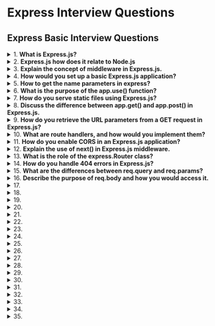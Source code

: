 # Express Interview Questions

## Express Basic Interview Questions

<details>
<summary>
1.  <b> What is Express.js? </b>
</summary>

**Express.js** is a web application framework that runs on Node.js. It simplifies the process of building web applications and APIs by providing a range of powerful features, including robust routing, middleware support, and HTTP utility methods. Thanks to its modular design, you can expand its functionality through additional libraries and Node.js modules.

**Key Features**

- **Middleware**: Express.js makes use of middleware functions that have access to the request-response cycle. This allows for a variety of operations such as logging, authentication, and data parsing.

- **Routing**: The framework offers a flexible and intuitive routing system, making it easy to handle different HTTP request methods on various URLs.

- **Templates**: Integrated support for template engines enables the dynamic rendering of HTML content.

- **HTTP Methods**: It provides built-in methods for all HTTP requests, such as get, post, put, delete, simplifying request handling.

- **Error Handling**: Express streamlines error management, and its middleware functions can specifically handle errors.

- **RESTful APIs**: Its features such as request and response object chaining, along with HTTP method support, make it ideal for creating RESTful APIs.

</details>

<details>
<summary>
2.  <b>Express.js how does it relate to Node.js </b>
</summary>

**Relationship with Node.js**

- `Express.js` is a web application framework specifically designed to extend the capabilities of Node.js for web development. Node.js, on the other hand, is a cross-platform JavaScript runtime environment that allows developers to build server-side and networking applications.
- Express.js accomplishes this through a layer of abstractions and a more structured approach, which Node.js, by itself, doesn't provide out of the box.

**Code Example: Basic Express Server**

```jsx harmony
// Import required modules
const express = require("express");

// Create an Express application
const app = express();
const port = 3000;

// Define a route and its callback function
app.get("/", (req, res) => {
  res.send("Hello World!");
});

// Start the server
app.listen(port, () => {
  console.log(`Server running at http://localhost:${port}/`);
});
```

</details>

<details>
<summary>
3.  <b>Explain the concept of middleware in Express.js. </b>
</summary>

`Middleware` acts as a bridge between incoming HTTP requests and your Express.js application, allowing for a range of operations such as parsing request bodies, handling authentication, and even serving static files.

**Middleware Functions**

- A middleware function in Express is a handler invoked in sequence when an HTTP request is received. It has access to the request and response objects, as well as the next function to trigger the next middleware in line.
- Each middleware function typically follows this signature:

```jsx harmony
function middlewareFunction(req, res, next) {
  // ...middleware logic
  next(); // or next(err); based on whether to proceed or handle an error
}
```

Note that the `next()` call is essential to move on to the next middleware.

**Types of Middleware**

- **Application-Level Middleware**
  Registered via app.use(middlewareFunction), it's active for every incoming request, making it suitable for tasks like request logging or establishing cross-cutting concerns.

- **Router-Level Middleware**
  Operates on specific router paths and is defined using router.use(middlewareFunction). It's useful for tasks related to particular sets of routes.

- **Error-Handling Middleware**
  Recognizable via its function signature (err, req, res, next), this type of middleware specifically handles errors. In the middleware chain, it should be placed after regular middlewares and can be added using app.use(function(err, req, res, next) { ... }).

- **Built-In Middleware**
  Express offers ready-to-use middleware for tasks like serving static files or parsing the request body.

**Middleware Chaining**

- By sequentially calling `next()` within each middleware, you form a chain, facilitating a cascade of operations for an incoming request.

- Consider a multi-tiered security setup, for example, with authentication, authorization, and request validation. Only when a request passes through all three tiers will it be processed by the actual route handler.

**Code Example: Middleware Chaining**

```jsx harmony
const express = require("express");
const app = express();

// Sample middleware functions
function authenticationMiddleware(req, res, next) {
  console.log("Authenticating...");
  next();
}

function authorizationMiddleware(req, res, next) {
  console.log("Authorizing...");
  next();
}

function requestValidationMiddleware(req, res, next) {
  console.log("Validating request...");
  next();
}

// The actual route handler
app.get(
  "/my-secured-endpoint",
  authenticationMiddleware,
  authorizationMiddleware,
  requestValidationMiddleware,
  (req, res) => {
    res.send("Welcome! You are authorized.");
  }
);

app.listen(3000);
```

</details>

<details>
<summary>
4.  <b> How would you set up a basic Express.js application? </b>
</summary>

To set up a basic Express.js application, follow these steps:

1. Initialize the Project
   Create a new directory for your project and run npm init to generate a package.json file.

2. Install Dependencies
   Install Express as a dependency using the Node Package Manager (NPM):

```jsx harmony
npm install express
```

3. Create the Application
   In your project directory, create a main file (usually named app.js or index.js) to set up the Express application.

Here is the JavaScript code:

```jsx harmony
// Import the Express module
const express = require("express");

// Create an Express application
const app = express();

// Define a sample route
app.get("/", (req, res) => {
  res.send("Hello, World!");
});

// Start the server
const port = 3000;
app.listen(port, () => {
  console.log(`Server running on port ${port}`);
});
```

4. Run the Application
   You can start your Express server using Node.js:

```jsx harmony

node app.js
```

For convenience, you might consider using Nodemon as a development dependency which automatically restarts the server upon file changes.

</details>

<details>
<summary>
5.  <b> How to get the name parameters in express?</b>
</summary>

This property is an object containing properties mapped to the named route “parameters”. For example, if you have the route /user/:name, then the “name” property is available as req.params.name. This object defaults to {}.

```jsx harmony
// GET /user/tj
req.params.name;
// => "tj"
```

</details>

<details>
<summary>
6.  <b> What is the purpose of the app.use() function?</b>
</summary>

- In Express.js, the` app.use()` function is a powerful tool for middleware management. It can handle HTTP requests and responses, as well as prepare data or execute processes in between.

**Key Functions**

1. **Global Middleware**: Without a specified path, the middleware will process every request.
2. **Route-specific Middleware**: When given a path, the middleware will only apply to the matched routes.
   Common Use-Cases
3. **Body Parsing**: To extract data from incoming requests, especially useful for POST and PUT requests.

```jsx harmony
const bodyParser = require("body-parser");
app.use(bodyParser.json());
```

4. **Handling CORS**: Useful in API applications to manage cross-origin requests.

```jsx harmony
app.use(function (req, res, next) {
  res.header("Access-Control-Allow-Origin", "*");
  res.header(
    "Access-Control-Allow-Headers",
    "Origin, X-Requested-With, Content-Type, Accept"
  );
  next();
});
```

5. **Static File Serving**: For serving files like images, CSS, or client-side JavaScript.

```jsx harmony
app.use(express.static("public"));
```

6. **Logging**: To record request details for debugging or analytics.

```jsx harmony
app.use(function (req, res, next) {
  console.log(`${new Date().toUTCString()}: ${req.method} ${req.originalUrl}`);
  next();
});
```

7. **Error Handling**: To manage and report errors during request processing.

```jsx harmony
app.use(function (err, req, res, next) {
  console.error(err);
  res.status(500).send("Internal Server Error");
});
```

**Chaining Middleware**
You can stack multiple middleware using app.use() in the order they need to execute. For a matched route, control can be passed to the next matching route or terminated early using next().

</details>

<details>
<summary>
7.  <b>How do you serve static files using Express.js? </b>
</summary>

In an Express.js web application, you often need to serve static files such as stylesheets, client-side JavaScript, and images. You can accomplish this using the `express.static` middleware.

**Middleware for Serving Static Files**
The `express.static` middleware function serves static files and is typically used to serve assets like images, CSS, and client-side JavaScript.

**code example**:

```jsx hramony
app.use(express.static("public"));
```

In this example, the folder named `public` will be used to serve the static assets.

**Additional Configuration with Method Chaining**
You can further configure the behavior of the `express.static` middleware by chaining methods.

For example, to set the cache-control header, the code looks like this:

```jsx harmony
app.use(
  express.static("public", {
    maxAge: "1d",
  })
);
```

Here, the `'1d'` ensures that caching is enabled for a day.

**Using a Subdirectory**
If you want to serve files from a subdirectory, you can specify it when using the express.static middleware.

**code example**:

```jsx haromy
app.use("/static", express.static("public"));
```

This serves the files from the public folder but any requests for these files should start with /static.

**What express.static Serves**

1. Images: PNG, JPEG, GIF
2. Text Content: HTML, CSS, JavaScript
3. Fonts
4. JSON Data
5. Not for dynamic content
6. While express.static is excellent for static assets, it's not suitable for dynamic content or data in POST requests.

Not for dynamic content
While `express.static` is excellent for static assets, it's not suitable for dynamic content or data in `POST` requests.

</details>

<details>
<summary>
8.  <b>Discuss the difference between app.get() and app.post() in Express.js. </b>
</summary>

In Express.js, `app.get()` and `app.post()` are two of the most commonly used HTTP method middleware. The choice between them (or using both) typically depends on whether you are retrieving or submitting/persisting data.

**Key Distinctions**
HTTP Verbs: External Visibility

- **app.get()**: Listens for GET requests. Designed for data retrieval. Visible URLs typically trigger such requests (e.g., links or direct URL entry in the browser).

- **app.post()**: Listens for POST requests. Intended for data submission. Typically not visible in the URL bar, commonly used for form submissions.

Data Transmission

- **app.get():** Uses query parameters for data transmission, visible in the URL. Useful for simple, non-sensitive, read-only data (e.g., filtering or pagination).

- **app.post():** Uses request body for data transmission, which can be in various formats (e.g., JSON, form data). Ideal for more complex data, file uploads, or sensitive information.

**Using Both `app.get() `and `app.post()` for the Same Route**
There are cases, especially for RESTful design, where a single URL needs to handle both data retrieval and data submission.

**Resource Retrieval and Creation:**

- Fetch a Form: Use app.get() to return a form for users to fill out.
- Form Submission: Use app.post() to process and save the submitted form data.
  **Complete Entity Modification**: For a complete update (or replacement in REST), using `app.post()` ensures that the update action is triggered via a post request, not a get request. This distiction is important to obey the RESTful principles.

**Code Example:** **Using both app.get() and app.post() for a single route**
Here is the JavaScript code:

```jsx harmony
const userRecords = {}; // in-memory "database" for the sake of example

// Handle user registration form
app.get("/users/register", (req, res) => {
  res.send(
    'Please register: <form method="POST"><input name="username"></form>'
  );
});

// Process submitted registration form
app.post("/users/register", (req, res) => {
  userRecords[req.body.username] = req.body;
  res.send("Registration complete");
});
```

</details>

<details>
<summary>
9.  <b> How do you retrieve the URL parameters from a GET request in Express.js?</b>
</summary>

In Express.js, you can extract URL parameters from a GET request using the `req.params` object. Here's a quick look at the steps and the code example:

**Code Example: Retrieving URL Parameters**

```jsx harmony
// Sample URL: http://example.com/users/123
// Relevant Route: /users/:id

// Define the endpoint/route
app.get("/users/:id", (req, res) => {
  // Retrieve the URL parameter
  const userId = req.params.id;
  // ... (rest of the code)
});
```

In this example, the URL parameter `id` is extracted and used to fetch the corresponding user data.

**Additional Steps for Complex GET Requests**
For simple and straightforward **GET** requests, supplying URL parameters directly works well. However, for more complex scenarios, such as parsing parameters from a URL with the help of `querystrings` or handling optional parameters, Express.js offers more advanced techniques which are outlined below:

**Parsing Query Parameters**
**What It Is**: Additional data passed in a URL after the ? character. Example: `http://example.com/resource?type=user&page=1.`

**How to Access It**: Use req.query, an object that provides key-value pairs of the parsed query parameters.

**Code Example: Parsing Query Parameters**

```jsx harmony
app.get("/search", (req, res) => {
  const { q, category } = req.query;
  // ... (rest of the code)
});
```

**Optional and Catch-All Segments**

- **Optional Segments**: URL segments enclosed in parentheses are optional and can be accessed using req.params. Example: `/book(/:title)`

- **Catch-All Segments**: Captures the remainder of the URL and is useful in cases like URL rewriting. Denoted by an asterisk (_) or double asterisk `(\*\*)`. Accessed using `req.params` as well. Example: `/documents/_`

</details>

<details>
<summary>
10.  <b>  What are route handlers, and how would you implement them? </b>
</summary>

**Route handlers** in Express.js are middleware functions designed to manage specific paths in your application.

Depending on the HTTP method and endpoint, they can perform diverse tasks, such as data retrieval from a database, view rendering, or HTTP response management.

**Code Example: Setting Up a Simple Route Handler**
Here is the code:

```jsx harmony
// Responds with "Hello, World!" for GET requests to the root URL (/)
app.get("/", (req, res) => {
  res.send("Hello, World!");
});
```

In this example, the route handler is `(req, res) => { res.send('Hello, World!'); }`. It listens for GET requests on
the root URL and responds with "Hello, World!".

**What Are Route-Handler Chains?**
You can associate numerous route-managing middleware functions to a single route. Every middleware function in the chain has to either proceed to the following function using `next()` or conclude the request-response cycle.

This allows for checks like user authentication before accessing a route.

**HTTP Method Convenience Methods**
Express.js offers specialized, highly-readable methods for the most common HTTP requests:

1. `app.get()`
2. `app.post()`
3. `app.put()`
4. `app.delete()`
5. `app.use()`
These methods streamline route handling setup.
</details>

<details>
<summary>
11.  <b> How do you enable CORS in an Express.js application?</b>
</summary>

**Cross-Origin Resource Sharing (CORS)** is a mechanism that allows web pages to make requests to a different domain. In Express.js, you can enable CORS using the cors package or by setting headers manually.

**Using the cors Package**

1. Install `cors`:

Use npm or yarn to install the `cors` package.

```jsx harmony
npm install cors
```

2. Integrate with Your Express App:

Use the app.use(cors()) middleware. You can also customize CORS behavior with options.

```jsx harmony
const express = require("express");
const cors = require("cors");
const app = express();

// Enable CORS for all routes
app.use(cors());

// Example: Enable CORS only for a specific route
app.get("/public-data", cors(), (req, res) => {
  // ...
});

// Example: Customize CORS options
const customCorsOptions = {
  origin: "https://example.com",
  optionsSuccessStatus: 200, // Some legacy browsers choke on 204
};

app.use(cors(customCorsOptions));
```

**Manual CORS Setup**
Use the following code example to set **CORS** headers manually in your Express app:

```jsx harmony
app.use((req, res, next) => {
  res.header("Access-Control-Allow-Origin", "*");
  res.header(
    "Access-Control-Allow-Headers",
    "Origin, X-Requested-With, Content-Type, Accept"
  );
  if (req.method === "OPTIONS") {
    res.header(
      "Access-Control-Allow-Methods",
      "GET, POST, PUT, PATCH, DELETE, OPTIONS"
    );
    return res.status(200).json({});
  }
  next();
});
```

Make sure to place this middleware before your route definitions.

</details>

<details>
<summary>
12.  <b>  Explain the use of next() in Express.js middleware.</b>
</summary>

In Express.js, **middleware** functions are crucial for handling HTTP requests. A single request can pass through multiple middlewares before reaching its endpoint, providing opportunities for tasks like logging, data parsing, and error handling. The **next()** function is instrumental in this process, allowing for both regular middleware chaining and special error handling.

**What is next()?**

- **next():** A callback function that, when called within a middleware, passes control to the next middleware in the stack.
- `next()` is typically invoked to signal that a middleware has completed its tasks and that the request should move on to the next middleware.
  If a middleware doesn't call `next()`, the request flow can get stuck, and the subsequent middlewares won't be executed.

**Use-Cases**

1. **Regular Flow**: Invoke `next()` to move the request and response objects through the middleware stack.
2. **Error Handling**: If a middleware detects an error, it can short-circuit the regular flow and jump directly to an error-handling middleware (defined with `app.use(function(err, req, res, next) {}))`. This is achieved by calling `next(err)`, where`err`is the detected error.

**Code Example: Logging Middleware**
Here is the code:

```jsx harmony
const app = require("express")();

// Sample middleware: logs the request method and URL
app.use((req, res, next) => {
  console.log(`${req.method} ${req.url}`);
  next(); // Move to the next middleware
});

// Sample middleware: logs the current UTC time
app.use((req, res, next) => {
  console.log(new Date().toUTCString());
  next(); // Move to the next middleware
});

app.listen(3000);
```

In this example, both middlewares call `next()` to allow the request to progress to the next logging middleware and eventually to the endpoint (not shown, but would be the next in the chain).

Without the `next()` calls, the request would get stuck after the first middleware.

</details>

<details>
<summary>
13.  <b> What is the role of the express.Router class? </b>
</summary>

The `express.Router` is a powerful tool for managing multiple route controllers. It helps in organizing routes and their handling functions into modular, self-contained groups.

**Key Features**

1. **Modularity**: Rely on separate route modules for improved code organization, maintainability, and collaboration.

2. **Middlewares**: Like the main express app, the router can also use middlewares to process incoming requests.

3. **HTTP Method Chaining**: Simplifies route handling by allowing method-specific routes to be defined using method names.

**Example: Middleware and Route Handling**

```jsx harmony
const express = require("express");
const router = express.Router();

// Logger Middleware
router.use((req, res, next) => {
  console.log("Router-specific Request Time:", Date.now());
  next();
});

// "GET" method route
router.get("/", (req, res) => {
  res.send("Router Home Page");
});

// "POST" method route
router.post("/", (req, res) => {
  res.send("Router Home Page - POST Request");
});

module.exports = router;
```

In this example, we:

- Utilize the built-in express.Router.
- Attach a general-purpose middleware and two different HTTP method-specific routes.
- The router is then integrated into the main express app using:

```jsx harmony
const app = express();
const router = require("./myRouterModule");

app.use("/routerExample", router);
```

Here, `app.use('/routerExample', router);` assigns all routes defined in the router to /routerExample.

</details>

<details>
<summary>
14.  <b> How do you handle 404 errors in Express.js?</b>
</summary>

`Handling 404 errors` in Express is essential for capturing and responding to requests for non-existent resources. You typically use both middleware and `HTTP response` mechanisms for this purpose.

**Middleware for 404s**
Use `app.use `at the end of the middleware chain to capture unresolved routes.
Invoke the middleware with next() and an Error object to forward to the error-handling middleware.
Here is the Node.js code example:

```jsx harmony
app.use((req, res, next) => {
  const err = new Error(`Not Found: ${req.originalUrl}`);
  err.status = 404;
  next(err);
});
```

**Error-Handling Middleware for 404s and Other Errors**

1. Define an error-handling middleware with four arguments. The first one being the error object.
2. Check the error's status and respond accordingly. If it's a 404, handle it as a not-found error; otherwise, handle it as a server error.
   Here is the Node.js code:

```jsx harmony
app.use((err, req, res, next) => {
  const status = err.status || 500;
  const message = err.message || "Internal Server Error";

  res.status(status).send(message);
});
```

**Full Example:**
Here is the complete Node.js application:

```jsx harmony
const express = require("express");
const app = express();
const port = 3000;

// Sample router for demonstration
const usersRouter = express.Router();
usersRouter.get("/profile", (req, res) => {
  res.send("User Profile");
});
app.use("/users", usersRouter);

// Capture 404s
app.use((req, res, next) => {
  const err = new Error(`Not Found: ${req.originalUrl}`);
  err.status = 404;
  next(err);
});

// Error-handling middleware
app.use((err, req, res, next) => {
  const status = err.status || 500;
  const message = err.message || "Internal Server Error";
  res.status(status).send(message);
});

app.listen(port, () => {
  console.log(`Example app listening at http://localhost:${port}`);
});
```

</details>

<details>
<summary>
15.  <b> What are the differences between req.query and req.params?</b>
</summary>

In Express.js, `req.query` is used to access GET request parameters, while `req.params` is used to capture parameters defined in the **URL path**.

**Understanding Express.js Routing**
Express.js uses app.get() and similar functions to handle different types of HTTP requests.

- **app.get**('/users/:id'): Matches GET requests to `/users/123` where `123` is the `:id` parameter in the path.

**Accessing Request Data**
**req.query**: Utilized to extract query string parameters from the request URL. Example: For the URL` /route?id=123`, use `req.query`.id to obtain 123.
**req.params**: Used to retrieve parameters from the request URL path. For the route `/users/:id`, use `req.params.id` to capture the ID, such as for `/users/123`.

**Code Example: Request Data**
Here is the Express.js server setup:

```jsx harmony
const express = require("express");
const app = express();
const port = 3000;

// Endpoint to capture query string parameter
app.get("/query", (req, res) => {
  console.log(req.query);
  res.send("Received your query param!");
});

// Endpoint to capture URL parameter
app.get("/user/:id", (req, res) => {
  console.log(req.params);
  res.send("Received your URL param!");
});

app.listen(port, () => console.log(`Listening on port ${port}!`));
```

</details>

<details>
<summary>
16.  <b>  Describe the purpose of req.body and how you would access it. </b>
</summary>

In an Express.js application, `req.body` is a property of the HTTP request object that contains data submitted through an `HTTP POST` request.

The POST request might originate from an HTML form, a client-side JavaScript code, or another API client. The data in req.body is typically structured as a JSON object or a URL-encoded form.

**Middleware and Parsing Request Body**

The `express.json()` and `express.urlencoded()` middleware parse incoming Request objects before passing them on. These middlewares populate `req.body` with the parsed JSON and URL-encoded data, respectively.

Here is an example of how you might set up body parsing in an Express app:

```jsx harmony
const express = require("express");
const app = express();

// Parse JSON and URL-encoded data into req.body
app.use(express.json());
app.use(express.urlencoded({ extended: true }));
```

**Accessing req.body Data**

- Once the body parsing middleware is in place, you can access the parsed data in your route handling functions:

- **POST or PUT Requests**: When a client submits a POST or PUT request with a JSON payload in the request body, you can access this data through req.body.
  Here is an example:

**Client-side JavaScript:**

```jsx harmony
fetch("/example-route", {
  method: "POST",
  headers: {
    "Content-Type": "application/json",
  },
  body: JSON.stringify({ key: "value" }),
});
```

**Server-side Express route handler:**

```jsx harmony
app.post("/example-route", (req, res) => {
  console.log(req.body); // Outputs: { key: 'value' }
});
```

**HTML Forms**: When a form is submitted using <form> with action pointing to your Express route and method as POST or PUT, and the form fields are input elements within the form, req.body will contain these form field values.
Here is an example:

**HTML form**:

```jsx harmony
<form action="/form-endpoint" method="POST">
  <input type="text" name="username" />
  <input type="password" name="password" />
  <button type="submit">Submit</button>
</form>
```

**Express route:**

```jsx harmony
app.post("/form-endpoint", (req, res) => {
  console.log(req.body.username, req.body.password);
});
```

A modern technique for sending form data using fetch is by setting the Content-Type header to 'application/x-www-form-urlencoded' and using the URLSearchParams object:

```js harmony
fetch("/form-endpoint", {
  method: "POST",
  headers: {
    "Content-Type": "application/x-www-form-urlencoded",
  },
  body: new URLSearchParams({ username: "user", password: "pass" }),
});
```

**Custom Parsers**: While Express provides built-in body parsers for JSON and URL-encoded data, you might receive data in another format. In such cases, you can create custom middleware to parse and shape the data as needed. This middleware should populate req.body.

</details>

<details>
<summary>
17.  <b> </b>
</summary>
</details>

<details>
<summary>
18.  <b> </b>
</summary>
</details>

<details>
<summary>
19.  <b> </b>
</summary>
</details>

<details>
<summary>
20.  <b> </b>
</summary>
</details>

<details>
<summary>
21.  <b> </b>
</summary>
</details>

<details>
<summary>
22.  <b> </b>
</summary>
</details>

<details>
<summary>
23.  <b> </b>
</summary>
</details>

<details>
<summary>
24.  <b> </b>
</summary>
</details>

<details>
<summary>
25.  <b> </b>
</summary>
</details>

<details>
<summary>
26.  <b> </b>
</summary>
</details>

<details>
<summary>
27.  <b> </b>
</summary>
</details>

<details>
<summary>
28.  <b> </b>
</summary>
</details>

<details>
<summary>
29.  <b> </b>
</summary>
</details>

<details>
<summary>
30.  <b> </b>
</summary>
</details>

<details>
<summary>
31.  <b> </b>
</summary>
</details>

<details>
<summary>
32.  <b> </b>
</summary>
</details>

<details>
<summary>
33.  <b> </b>
</summary>
</details>

<details>
<summary>
34.  <b> </b>
</summary>
</details>

<details>
<summary>
35.  <b> </b>
</summary>
</details>
